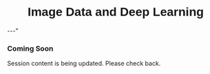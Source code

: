 <h1  style="font-family:  Verdana,  Geneva,  sans-serif;  text-align:center">Image  Data  and  Deep  Learning</h1> 
---" 
 
###  Coming  Soon 
 
Session  content  is  being  updated.  Please  check  back.
